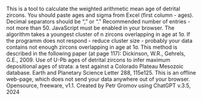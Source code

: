 This is a tool to calculate the weighted arithmetic mean age of detrital zircons.
You should paste ages and sigma from Excel (first column - ages). 
Decimal separators should be “,” or “.”
Recommended number of entries - not more than 50. 
JavaScript must be enabled in your browser.
The algorithm takes a youngest cluster of n zircons overlapping in age at 1σ.
If the programm does not respond - reduce cluster size - probably your data contains not enough zircons overlapping in age at 1σ.
This method is described in the following paper (at page 117): Dickinson, W.R., Gehrels, G.E., 2009. Use of U-Pb ages of detrital zircons to infer maximum depositional ages of strata: a test against a Colorado Plateau Mesozoic database. Earth and Planetary Science Letter 288, 115e125.
This is an offline web-page, which does not send your data anywhere out of your browser.
Opensource, freeware, v1.1. Created by Petr Gromov using ChatGPT v.3.5, 2024
